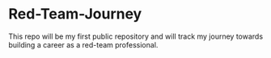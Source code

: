# Red-Team-Journey
This repo will be my first public repository and will track my journey towards building a career as a red-team professional.
